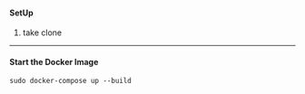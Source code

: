 #### SetUp

1. take clone
-------------------------------------------------------------------

#### Start the Docker Image
```
sudo docker-compose up --build
```
